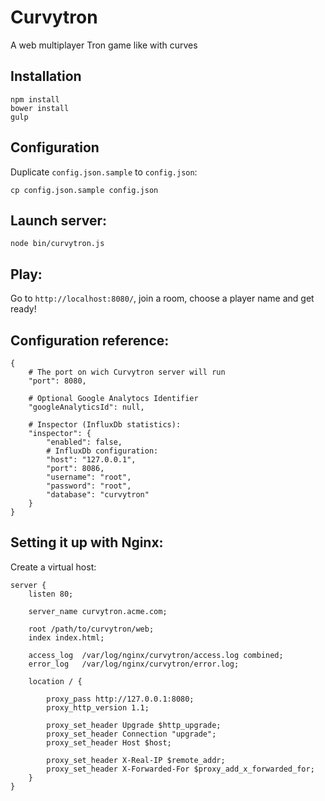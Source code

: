 Curvytron
=========

A web multiplayer Tron game like with curves

## Installation

    npm install
    bower install
    gulp

## Configuration

Duplicate `config.json.sample` to `config.json`:

    cp config.json.sample config.json

## Launch server:

    node bin/curvytron.js

## Play:

Go to `http://localhost:8080/`, join a room, choose a player name and get ready!

## Configuration reference:

```
{
    # The port on wich Curvytron server will run
    "port": 8080,

    # Optional Google Analytocs Identifier
    "googleAnalyticsId": null,

    # Inspector (InfluxDb statistics):
    "inspector": {
        "enabled": false,
        # InfluxDb configuration:
        "host": "127.0.0.1",
        "port": 8086,
        "username": "root",
        "password": "root",
        "database": "curvytron"
    }
}
```

## Setting it up with Nginx:

Create a virtual host:

```
server {
    listen 80;

    server_name curvytron.acme.com;

    root /path/to/curvytron/web;
    index index.html;

    access_log  /var/log/nginx/curvytron/access.log combined;
    error_log   /var/log/nginx/curvytron/error.log;

    location / {

        proxy_pass http://127.0.0.1:8080;
        proxy_http_version 1.1;

        proxy_set_header Upgrade $http_upgrade;
        proxy_set_header Connection "upgrade";
        proxy_set_header Host $host;

        proxy_set_header X-Real-IP $remote_addr;
        proxy_set_header X-Forwarded-For $proxy_add_x_forwarded_for;
    }
}
```
